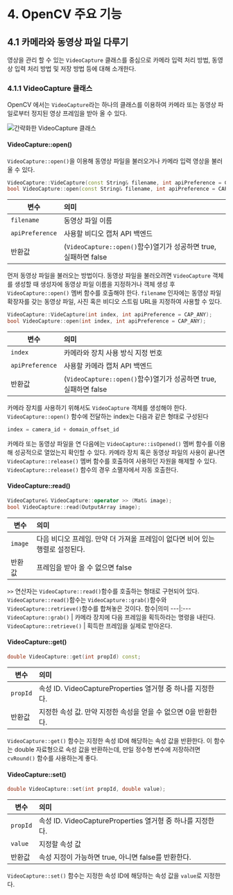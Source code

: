 # 4. OpenCV 주요 기능

## 4.1 카메라와 동영상 파일 다루기

영상을 관리 할 수 있는 `VideoCapture` 클래스를 중심으로 카메라 입력 처리 방법, 동영상 입력 처리 방법 및 저장 방법 등에 대해 소개한다.

### 4.1.1 VideoCapture 클래스

 OpenCV 에서는 `VideoCapture`라는 하나의 클래스를 이용하여 카메라 또는 동영상 파일로부터 정지된 영상 프레임을 받아 올 수 있다.

 ![간략화한 VideoCapture 클래스](Code_4_1.PNG)

 #### VideoCapture::open()

 `VideoCapture::open()`을 이용해 동영상 파일을 불러오거나 카메라 입력 영상을 불러올 수 있다.

 ```c++
VideoCapture::VideCapture(const String& filename, int apiPreference = CAP_ANY);
bool VideoCapture::open(const String& filename, int apiPreference = CAP_ANY);
 ```
 변수 | 의미 
 ---|:---
 `filename` | 동영상 파일 이름
 `apiPreference` | 사용할 비디오 캡처 API 백엔드
 반환값 | (`VideoCapture::open()`함수)열기가 성공하면 true, 실패하면 false

 먼저 동영상 파일을 불러오는 방법이다. 동영상 파일을 불러오려면 `VideoCapture` 객체를 생성할 때 생성자에 동영상 파일 이름을 지정하거나 객체 생성 후 `VideoCapture::open()` 멤버 함수를 호출해야 한다. `filename` 인자에는 동영상 파일 확장자를 갖는 동영상 파일, 사진 혹은 비디오 스트림 URL을 지정하여 사용할 수 있다.

 ```c++
VideoCapture::VideCapture(int index, int apiPreference = CAP_ANY);
bool VideoCapture::open(int index, int apiPreference = CAP_ANY);
 ```
 변수 | 의미 
 ---|:---
 `index` | 카메라와 장치 사용 방식 지정 번호
 `apiPreference` | 사용할 카메라 캡처 API 백엔드
 반환값 | (`VideoCapture::open()`함수)열기가 성공하면 true, 실패하면 false

 카메라 장치를 사용하기 위해서도 `VideoCapture` 객체를 생성해야 한다. `VideoCapture::open()` 함수에 전달하는 index는 다음과 같은 형태로 구성된다

 ```c++
 index = camera_id + domain_offset_id
 ```

 카메라 또는 동영상 파일을 연 다음에는 `VideoCapture::isOpened()` 멤버 함수를 이용해 성공적으로 열었는지 확인할 수 있다. 카메라 장치 혹은 동영상 파일의 사용이 끝나면 `VideoCapture::release()` 멤버 함수를 호출하여 사용하던 자원을 해제할 수 있다. `VideoCapture::release()` 함수의 경우 소멸자에서 자동 호출한다.

 #### VideoCapture::read()

 ```c++
 VideoCapture& VideoCapture::operator >> (Mat& image);
 bool VideoCapture::read(OutputArray image);
 ```
  변수 | 의미 
 ---|:---
 `image` | 다음 비디오 프레임. 만약 더 가져올 프레임이 없다면 비어 있는 행렬로 설정된다.
 반환값 | 프레임을 받아 올 수 없으면 false

`>>` 연산자는 `VideoCapture::read()`함수를 호출하는 형태로 구현되어 있다. `VideoCapture::read()`함수는 `VideoCapture::grab()`함수와 `VideoCapture::retrieve()`함수를 합쳐놓은 것이다.
함수|의미
---|:---
`VideoCapture::grab()` | 카메라 장치에 다음 프레임을 획득하라는 명령을 내린다.
`VideoCapture::retrieve()` | 획득한 프레임을 실제로 받아온다.

 #### VideoCapture::get()

 ```c++
 double VideoCapture::get(int propId) const;
 ```
  변수 | 의미 
 ---|:---
 `propId` | 속성 ID. VideoCaptureProperties 열거형 중 하나를 지정한다.
 반환값 | 지정한 속성 값. 만약 지정한 속성을 얻을 수 없으면 0을 반환한다.

 `VideoCapture::get()` 함수는 지정한 속성 ID에 해당하는 속성 값을 반환한다. 이 함수는 double 자료형으로 속성 값을 반환하는데, 만일 정수형 변수에 저장하려면 `cvRound()` 함수를 사용하는게 좋다.

 #### VideoCapture::set()

  ```c++
 double VideoCapture::set(int propId, double value);
 ```
  변수 | 의미 
 ---|:---
 `propId` | 속성 ID. VideoCaptureProperties 열거형 중 하나를 지정한다.
 `value` | 지정할 속성 값
 반환값 | 속성 지정이 가능하면 true, 아니면 false를 반환한다.

 `VideoCapture::set()` 함수는 지정한 속성 ID에 해당하는 속성 값을 `value`로 지정한다.